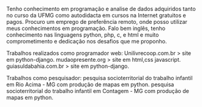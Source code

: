 Tenho conhecimento em programação e analise de dados adquiridos tanto no curso da UFMG como autodidacta em cursos na Internet gratuitos e pagos. Procuro um emprego de preferência remoto, onde posso utilizar meus conhecimentos em programação. Falo bem inglês, tenho conhecimento nas linguagens python, php, c, e html e muito comprometimento e dedicação nos desafios que me proponho.


Trabalhos realizados como programador web:
Unilivrecoop.com.br > site em python-django.
mudaopresente.org > site em html,css javascript.
guiasuldabahia.com.br > site em python-django.

Trabalhos como pesquisador:
pesquisa socioterritorial do trabalho infantil em Rio Acima - MG com produção de mapas em python.
pesquisa socioterritorial do trabalho infantil em Contagem - MG com produção de mapas em python.
